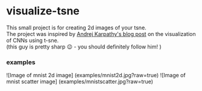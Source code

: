 # visualize-tsne
This small project is for creating 2d images of your tsne.   
The project was inspired by [Andrej Karpathy's blog post](http://cs.stanford.edu/people/karpathy/cnnembed/) on the visualization of CNNs using t-sne.  
(this guy is pretty sharp :wink: - you should definitely follow him! ) 

### examples
![Image of mnist 2d image]
(examples/mnist2d.jpg?raw=true)
![Image of mnist scatter image]
(examples/mnistscatter.jpg?raw=true)

